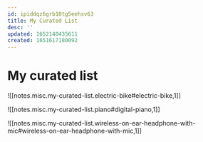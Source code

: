 ```yaml
---
id: ipiddqz6grb10tg5eehsv63
title: My Curated List
desc: ''
updated: 1652140435611
created: 1651617180092
---
```

# My curated list

![[notes.misc.my-curated-list.electric-bike#electric-bike,1]]

![[notes.misc.my-curated-list.piano#digital-piano,1]]

![[notes.misc.my-curated-list.wireless-on-ear-headphone-with-mic#wireless-on-ear-headphone-with-mic,1]]
